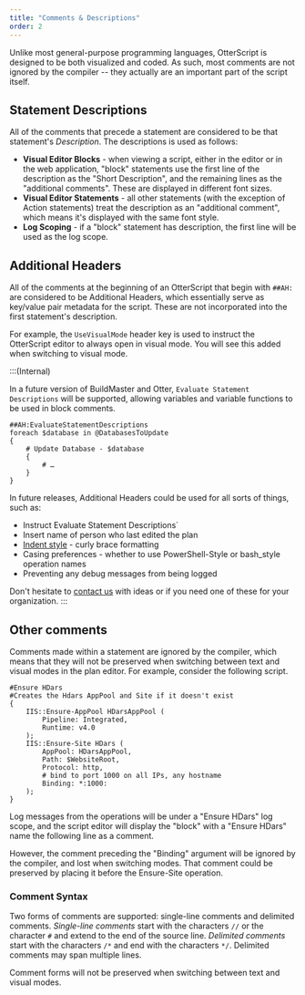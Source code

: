 ```yaml
---
title: "Comments & Descriptions"
order: 2
---
```


Unlike most general-purpose programming languages, OtterScript is designed to be both visualized and coded. As such, most comments are not ignored by the compiler -- they actually are an important part of the script itself.

## Statement Descriptions

All of the comments that precede a statement are considered to be that statement's _Description_. The descriptions is used as follows:

*   **Visual Editor Blocks** - when viewing a script, either in the editor or in the web application, "block" statements use the first line of the description as the "Short Description", and the remaining lines as the "additional comments". These are displayed in different font sizes.
*   **Visual Editor Statements** - all other statements (with the exception of Action statements) treat the description as an "additional comment", which means it's displayed with the same font style.
*   **Log Scoping** - if a "block" statement has description, the first line will be used as the log scope.

## Additional Headers

All of the comments at the beginning of an OtterScript that begin with `##AH:` are considered to be Additional Headers, which essentially serve as key/value pair metadata for the script. These are not incorporated into the first statement's description.

For example, the `UseVisualMode` header key is used to instruct the OtterScript editor to always open in visual mode. You will see this added when switching to visual mode.

:::(Internal) 

In a future version of BuildMaster and Otter, `Evaluate Statement Descriptions` will be supported, allowing variables and variable functions to be used in block comments.

```
##AH:EvaluateStatementDescriptions
foreach $database in @DatabasesToUpdate
{
    # Update Database - $database
    {
        # …
    }
}
```

In future releases, Additional Headers could be used for all sorts of things, such as:

* Instruct Evaluate Statement Descriptions`
* Insert name of person who last edited the plan
* [Indent style](https://en.wikipedia.org/wiki/Indent_style) - curly brace formatting
* Casing preferences - whether to use PowerShell-Style or bash_style operation names
* Preventing any debug messages from being logged

Don't hesitate to [contact us](https://inedo.com/contact) with ideas or if you need one of these for your organization.
:::

## Other comments

Comments made within a statement are ignored by the compiler, which means that they will not be preserved when switching between text and visual modes in the plan editor. For example, consider the following script.

```
#Ensure HDars
#Creates the Hdars AppPool and Site if it doesn't exist
{
    IIS::Ensure-AppPool HDarsAppPool (
        Pipeline: Integrated, 
        Runtime: v4.0
    );
    IIS::Ensure-Site HDars (
        AppPool: HDarsAppPool,
        Path: $WebsiteRoot,
        Protocol: http,
        # bind to port 1000 on all IPs, any hostname
        Binding: *:1000:
    );
}
```

Log messages from the operations will be under a "Ensure HDars" log scope, and the script editor will display the "block" with a "Ensure HDars" name the following line as a comment.

However, the comment preceding the "Binding" argument will be ignored by the compiler, and lost when switching modes. That comment could be preserved by placing it before the Ensure-Site operation.

### Comment Syntax

Two forms of comments are supported: single-line comments and delimited comments. _Single-line comments_ start with the characters `//` or the character `#` and extend to the end of the source line. _Delimited comments_ start with the characters `/*` and end with the characters `*/`. Delimited comments may span multiple lines.

Comment forms will not be preserved when switching between text and visual modes.